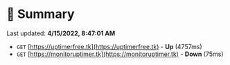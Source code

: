 # 📖 Summary
Last updated: **4/15/2022, 8:47:01 AM**

- `GET` [https://uptimerfree.tk](https://uptimerfree.tk) - **Up** (4757ms)
- `GET` [https://monitoruptimer.tk](https://monitoruptimer.tk) - **Down** (75ms)
